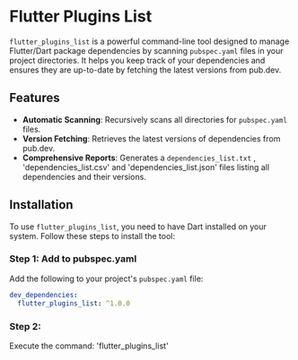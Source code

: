 # Flutter Plugins List

`flutter_plugins_list` is a powerful command-line tool designed to manage Flutter/Dart package dependencies by scanning `pubspec.yaml` 
files in your project directories. It helps you keep track of your dependencies and ensures they are up-to-date by fetching the latest versions from pub.dev.

## Features

- **Automatic Scanning**: Recursively scans all directories for `pubspec.yaml` files.
- **Version Fetching**: Retrieves the latest versions of dependencies from pub.dev.
- **Comprehensive Reports**: Generates a `dependencies_list.txt` , 'dependencies_list.csv' and 'dependencies_list.json' files listing all dependencies and their versions.

## Installation

To use `flutter_plugins_list`, you need to have Dart installed on your system. Follow these steps to install the tool:

### Step 1: Add to pubspec.yaml

Add the following to your project's `pubspec.yaml` file:

```yaml
dev_dependencies:
  flutter_plugins_list: ^1.0.0
```

### Step 2: 

Execute the command: 'flutter_plugins_list'
